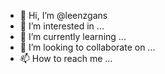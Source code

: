 - 👋 Hi, I’m @leenzgans
- 👀 I’m interested in ...
- 🌱 I’m currently learning ...
- 💞️ I’m looking to collaborate on ...
- 📫 How to reach me ...

<!---
leenzgans/leenzgans is a ✨ special ✨ repository because its `README.md` (this file) appears on your GitHub profile.
You can click the Preview link to take a look at your changes.
--->
